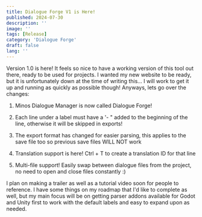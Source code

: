 ```yaml
---
title: Dialogue Forge V1 is Here!
published: 2024-07-30
description: ''
image: ''
tags: [Release]
category: 'Dialogue Forge'
draft: false 
lang: ''
---
```


Version 1.0 is here! It feels so nice to have a working version of this tool out there, ready to be used for projects. I wanted my new website to be ready, but it is unfortunately down at the time of writing this... I will work to get it up and running as quickly as possible though! Anyways, lets go over the changes:

1. Minos Dialogue Manager is now called Dialogue Forge!

2. Each line under a label must have a '- " added to the beginning of the line, otherwise it will be skipped in exports!

3. The export format has changed for easier parsing, this applies to the save file too so previous save files WILL NOT work

4. Translation support is here! Ctrl + T to create a translation ID for that line

5. Multi-file support! Easily swap between dialogue files from the project, no need to open and close files constantly :)

I plan on making a trailer as well as a tutorial video soon for people to reference. I have some things on my roadmap that I'd like to complete as well, but my main focus will be on getting parser addons available for Godot and Unity first to work with the default labels and easy to expand upon as needed.